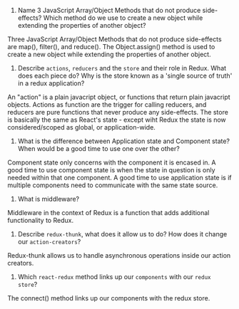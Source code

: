 1.  Name 3 JavaScript Array/Object Methods that do not produce side-effects? Which method do we use to create a new object while extending the properties of another object?

Three JavaScript Array/Object Methods that do not produce side-effects are map(), filter(), and reduce(). The Object.assign() method is used to create a new object while extending the properties of another object.

1.  Describe `actions`, `reducers` and the `store` and their role in Redux. What does each piece do? Why is the store known as a 'single source of truth' in a redux application?


An "action" is a plain javacript object, or functions that return plain javacript objects. Actions as function are the trigger for calling reducers, and reducers are pure functions that never produce any side-effects. The store is basically the same as React's state - except wiht Redux the state is now considered/scoped as global, or application-wide.


1.  What is the difference between Application state and Component state? When would be a good time to use one over the other?

Component state only concerns with the component it is encased in. A good time to use component state is when the state in question is only needed within that one component. A good time to use application state is if multiple components need to communicate with the same state source.

1.  What is middleware?

Middleware in the context of Redux is a function that adds additional functionality to Redux.

1.  Describe `redux-thunk`, what does it allow us to do? How does it change our `action-creators`?

Redux-thunk allows us to handle asynchronous operations inside our action creators.

1.  Which `react-redux` method links up our `components` with our `redux store`?

The connect() method links up our components with the redux store.

